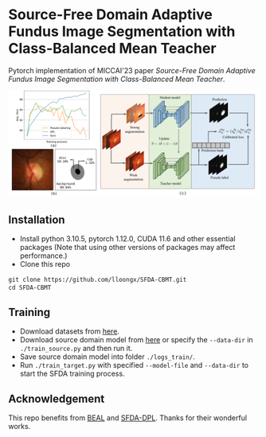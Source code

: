 # Source-Free Domain Adaptive Fundus Image Segmentation with Class-Balanced Mean Teacher

Pytorch implementation of MICCAI'23 paper *Source-Free Domain Adaptive Fundus Image Segmentation with Class-Balanced Mean Teacher*.

<p align="center">
  <img src="figure/framework.png">
</p>

## Installation
* Install python 3.10.5, pytorch 1.12.0, CUDA 11.6 and other essential packages (Note that using other versions of packages may affect performance.)
* Clone this repo
```
git clone https://github.com/lloongx/SFDA-CBMT.git
cd SFDA-CBMT
```

## Training
* Download datasets from [here](https://drive.google.com/file/d/1B7ArHRBjt2Dx29a3A6X_lGhD0vDVr3sy/view).
* Download source domain model from [here](https://drive.google.com/drive/folders/1L23mCg8prsdu1imEQI5ouuwvVL_FSiLY) or specify the `--data-dir` in `./train_source.py` and then run it.
* Save source domain model into folder `./logs_train/`.
* Run `./train_target.py` with specified `--model-file` and `--data-dir` to start the SFDA training process.


## Acknowledgement
This repo benefits from [BEAL](https://github.com/emma-sjwang/BEAL) and [SFDA-DPL](https://github.com/cchen-cc/SFDA-DPL). Thanks for their wonderful works.

